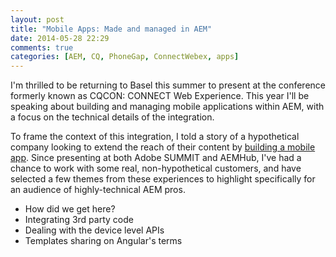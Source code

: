 ```yaml
---
layout: post
title: "Mobile Apps: Made and managed in AEM"
date: 2014-05-28 22:29
comments: true
categories: [AEM, CQ, PhoneGap, ConnectWebex, apps]
---
```

I'm thrilled to be returning to Basel this summer to present at the conference formerly known as CQCON: CONNECT Web Experience. This year I'll be speaking about building and managing mobile applications within AEM, with a focus on the technical details of the integration.

To frame the context of this integration, I told a story of a hypothetical company looking to extend the reach of their content by [building a mobile app](/blog/2014/03/14/so-you-want-to-build-an-app/). Since presenting at both Adobe SUMMIT and AEMHub, I've had a chance to work with some real, non-hypothetical customers, and have selected a few themes from these experiences to highlight specifically for an audience of highly-technical AEM pros.


- How did we get here?
- Integrating 3rd party code
- Dealing with the device level APIs
- Templates sharing on Angular's terms